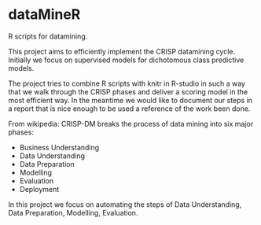 dataMineR
=========

R scripts for datamining.

This project aims to efficiently implement the CRISP datamining cycle.
Initially we focus on supervised models for dichotomous class predictive models.

The project tries to combine R scripts with knitr in R-studio in such a way that we walk through the CRISP phases and deliver a scoring model in the most efficient way.
In the meantime we would like to document our steps in a report that is nice enough to be used a reference of the work been done.

From wikipedia:
CRISP-DM breaks the process of data mining into six major phases:
- Business Understanding
- Data Understanding
- Data Preparation
- Modelling
- Evaluation
- Deployment

In this project we focus on automating the steps of Data Understanding, Data Preparation, Modelling, Evaluation.

